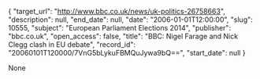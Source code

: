 {
  "target_url": "http://www.bbc.co.uk/news/uk-politics-26758663", 
  "description": null, 
  "end_date": null, 
  "date": "2006-01-01T12:00:00", 
  "slug": 10555, 
  "subject": "European Parliament Elections 2014", 
  "publisher": "bbc.co.uk", 
  "open_access": false, 
  "title": "BBC:  Nigel Farage and Nick Clegg clash in EU debate", 
  "record_id": "20060101T120000/7VnG5bLykuFBMQuJywa9bQ==", 
  "start_date": null
}

None